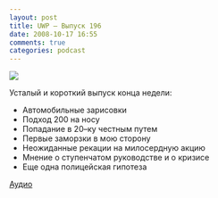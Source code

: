 ```yaml
---
layout: post
title: UWP – Выпуск 196
date: 2008-10-17 16:55
comments: true
categories: podcast
---
```

![](https://podcast.umputun.com/images/uwp/uwp196.jpg)

[
](http://fotki.yandex.ru/users/umputun/view/111518/)Усталый и короткий выпуск конца недели:

- Автомобильные зарисовки
- Подход 200 на носу
- Попадание в 20–ку честным путем
- Первые заморзки в мою сторону
- Неожиданные рекации на милосердную акцию
- Мнение о ступенчатом руководстве и о кризисе
- Еще одна полицейская гипотеза

[Аудио](https://podcast.umputun.com/media/ump_podcast196.mp3)
<audio src="https://podcast.umputun.com/media/ump_podcast196.mp3" preload="none">